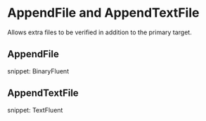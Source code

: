 # AppendFile and AppendTextFile

Allows extra files to be verified in addition to the primary target.


## AppendFile

snippet: BinaryFluent


## AppendTextFile

snippet: TextFluent